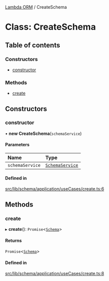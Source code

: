 [Lambda ORM](../README.md) / CreateSchema

# Class: CreateSchema

## Table of contents

### Constructors

- [constructor](CreateSchema.md#constructor)

### Methods

- [create](CreateSchema.md#create)

## Constructors

### constructor

• **new CreateSchema**(`schemaService`)

#### Parameters

| Name | Type |
| :------ | :------ |
| `schemaService` | [`SchemaService`](SchemaService.md) |

#### Defined in

[src/lib/schema/application/useCases/create.ts:6](https://github.com/FlavioLionelRita/lambdaorm/blob/0b03cab0/src/lib/schema/application/useCases/create.ts#L6)

## Methods

### create

▸ **create**(): `Promise`<[`Schema`](../interfaces/Schema.md)\>

#### Returns

`Promise`<[`Schema`](../interfaces/Schema.md)\>

#### Defined in

[src/lib/schema/application/useCases/create.ts:8](https://github.com/FlavioLionelRita/lambdaorm/blob/0b03cab0/src/lib/schema/application/useCases/create.ts#L8)
